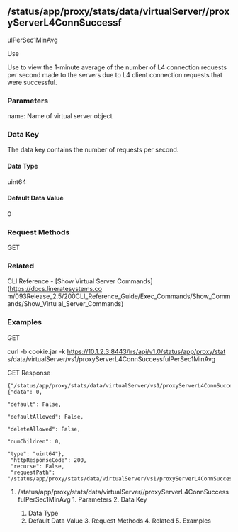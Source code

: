 ## /status/app/proxy/stats/data/virtualServer/<name>/proxyServerL4ConnSuccessf
ulPerSec1MinAvg

Use

Use to view the 1-minute average of the number of L4 connection requests per
second made to the servers due to L4 client connection requests that were
successful.

### Parameters

name: Name of virtual server object

### Data Key

The data key contains the number of requests per second.

#### Data Type

uint64

#### Default Data Value

0

### Request Methods

GET

### Related

CLI Reference - [Show Virtual Server Commands](https://docs.lineratesystems.co
m/093Release_2.5/200CLI_Reference_Guide/Exec_Commands/Show_Commands/Show_Virtu
al_Server_Commands)

### Examples

GET

curl -b cookie.jar -k https://10.1.2.3:8443/lrs/api/v1.0/status/app/proxy/stat
s/data/virtualServer/vs1/proxyServerL4ConnSuccessfulPerSec1MinAvg

GET Response

    
    {"/status/app/proxy/stats/data/virtualServer/vs1/proxyServerL4ConnSuccessfulPerSec1MinAvg": {"data": 0,
                                                                                                    "default": False,
                                                                                                    "defaultAllowed": False,
                                                                                                    "deleteAllowed": False,
                                                                                                    "numChildren": 0,
                                                                                                    "type": "uint64"},
     "httpResponseCode": 200,
     "recurse": False,
     "requestPath": "/status/app/proxy/stats/data/virtualServer/vs1/proxyServerL4ConnSuccessfulPerSec1MinAvg"}
    

  1. /status/app/proxy/stats/data/virtualServer/<name>/proxyServerL4ConnSuccessfulPerSec1MinAvg
    1. Parameters
    2. Data Key
      1. Data Type
      2. Default Data Value
    3. Request Methods
    4. Related
    5. Examples

